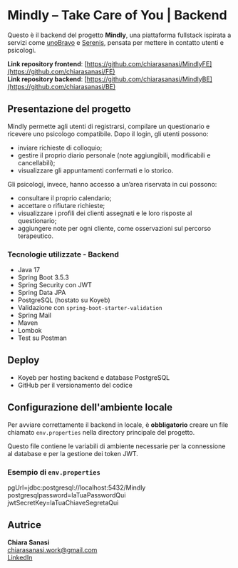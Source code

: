 # Mindly – Take Care of You | Backend

Questo è il backend del progetto **Mindly**, una piattaforma fullstack ispirata a servizi come [unoBravo](https://www.unobravo.com/) e [Serenis](https://www.serenis.it/), pensata per mettere in contatto utenti e psicologi.

**Link repository frontend**: [https://github.com/chiarasanasi/MindlyFE](https://github.com/chiarasanasi/FE)  
**Link repository backend**: [https://github.com/chiarasanasi/MindlyBE](https://github.com/chiarasanasi/BE)


## Presentazione del progetto

Mindly permette agli utenti di registrarsi, compilare un questionario e ricevere uno psicologo compatibile. Dopo il login, gli utenti possono:
- inviare richieste di colloquio;
- gestire il proprio diario personale (note aggiungibili, modificabili e cancellabili);
- visualizzare gli appuntamenti confermati e lo storico.

Gli psicologi, invece, hanno accesso a un’area riservata in cui possono:
- consultare il proprio calendario;
- accettare o rifiutare richieste;
- visualizzare i profili dei clienti assegnati e le loro risposte al questionario;
- aggiungere note per ogni cliente, come osservazioni sul percorso terapeutico.


### Tecnologie utilizzate - Backend

- Java 17
- Spring Boot 3.5.3
- Spring Security con JWT
- Spring Data JPA
- PostgreSQL (hostato su Koyeb)
- Validazione con `spring-boot-starter-validation`
- Spring Mail
- Maven
- Lombok
- Test su Postman


## Deploy

- Koyeb per hosting backend e database PostgreSQL
- GitHub per il versionamento del codice


## Configurazione dell'ambiente locale

Per avviare correttamente il backend in locale, è **obbligatorio** creare un file chiamato `env.properties` nella directory principale del progetto.

Questo file contiene le variabili di ambiente necessarie per la connessione al database e per la gestione dei token JWT.

### Esempio di `env.properties`

pgUrl=jdbc:postgresql://localhost:5432/Mindly
postgresqlpassword=laTuaPasswordQui
jwtSecretKey=laTuaChiaveSegretaQui


##  Autrice

**Chiara Sanasi**  
 chiarasanasi.work@gmail.com  
[LinkedIn](https://www.linkedin.com/in/chiarasanasi/)
